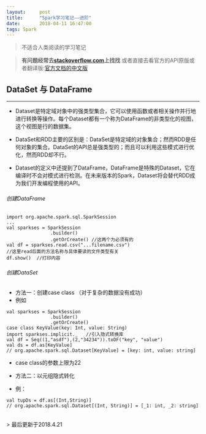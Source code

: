```yaml
---
layout:     post
title:      "Spark学习笔记——进阶"
date:       2018-04-11 16:47:00
tags: Spark
---
```

> 不适合人类阅读的学习笔记

> **有问题经常去[stackoverflow.com](https://stackoverflow.com/)上找找**
> 或者直接去看官方的API原版或者翻译版:[官方文档的中文版](http://spark.apachecn.org/)


## DataSet 与 DataFrame
---

- Dataset是特定域对象中的强类型集合，它可以使用函数或者相关操作并行地进行转换等操作。每个Dataset都有一个称为DataFrame的非类型化的视图，这个视图是行的数据集。

- DataSet和RDD主要的区别是：DataSet是特定域的对象集合；然而RDD是任何对象的集合。DataSet的API总是强类型的；而且可以利用这些模式进行优化，然而RDD却不行。

- Dataset的定义中还提到了DataFrame，DataFrame是特殊的Dataset，它在编译时不会对模式进行检测。在未来版本的Spark，Dataset将会替代RDD成为我们开发编程使用的API。

###### 创建DataFrame
```
import org.apache.spark.sql.SparkSession
...
val sparkses = SparkSession
				.builder()
                .getOrCreate() //这两个为必须有的
val df = sparkses.read.csv("...filename.csv")
//这里read后面的方法名称与具体要读的文件类型有关
df.show()  //打印内容
```

###### 创建DataSet

-  方法一：创建case class （对于复杂的数据没有成功）
- 例如
```
val sparkses = SparkSession
				.builder()
                .getOrCreate()
case class KeyValue(key: Int, value: String)
import sparkses.implicit._   //引入隐式转换库
val df = Seq((1,"asdf"),(2,"34234")).toDF("key", "value")
val ds = df.as[KeyValue]
// org.apache.spark.sql.Dataset[KeyValue] = [key: int, value: string]
```

- case class的参数上限为22

- 方法二：以元组隐式转化
- 例：
```
val tupDs = df.as[(Int,String)]
// org.apache.spark.sql.Dataset[(Int, String)] = [_1: int, _2: string]
```




<br>
> 最后更新于2018.4.21
